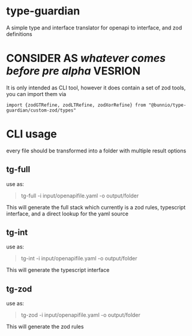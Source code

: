 # type-guardian

A simple type and interface translator for openapi to interface, and zod definitions

# CONSIDER AS _whatever comes before pre alpha_ VESRION

It is only intended as CLI tool, however it does contain a set of zod tools, you can import them via

```
import {zodGTRefine, zodLTRefine, zodXorRefine} from "@bunnio/type-guardian/custom-zod/types"
```

# CLI usage

every file should be transformed into a folder with multiple result options

## tg-full

use as:

> tg-full -i input/openapifile.yaml -o output/folder

This will generate the full stack which currently is a zod rules, typescript interface, and a direct lookup for the yaml source

## tg-int

use as:

> tg-int -i input/openapifile.yaml -o output/folder

This will generate the typescript interface

## tg-zod

use as:

> tg-zod -i input/openapifile.yaml -o output/folder

This will generate the zod rules
